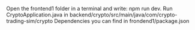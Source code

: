 Open the frontend1 folder in a terminal and write: npm run dev. Run CryptoApplication.java in backend/crypto/src/main/java/com/crypto-trading-sim/crypto
Dependencies you can find in frondend1/package.json
